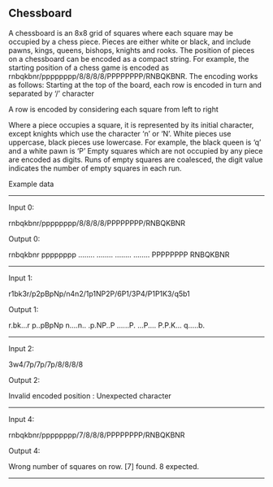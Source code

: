 ## Chessboard

A chessboard is an 8x8 grid of squares where each square may be occupied by a chess piece. Pieces are either white or black, and include pawns, kings, queens, bishops, knights and rooks. The position of pieces on a chessboard can be encoded as a compact string. For example, the starting position of a chess game is encoded as rnbqkbnr/pppppppp/8/8/8/8/PPPPPPPP/RNBQKBNR. The encoding works as follows:
Starting at the top of the board, each row is encoded in turn and separated by ‘/’ character

A row is encoded by considering each square from left to right

Where a piece occupies a square, it is represented by its initial character, except knights which use the character ‘n’ or ‘N’. White pieces use uppercase, black pieces use lowercase. For example, the black queen is ‘q’ and a white pawn is ‘P’
Empty squares which are not occupied by any piece are encoded as digits. Runs of empty squares are coalesced, the digit value indicates the number of empty squares in each run.

Example data

---

Input 0:

rnbqkbnr/pppppppp/8/8/8/8/PPPPPPPP/RNBQKBNR

Output 0:

rnbqkbnr
pppppppp
........
........
........
........
PPPPPPPP
RNBQKBNR

---

Input 1:

r1bk3r/p2pBpNp/n4n2/1p1NP2P/6P1/3P4/P1P1K3/q5b1

Output 1:

r.bk...r
p..pBpNp
n....n..
.p.NP..P
......P.
...P....
P.P.K...
q.....b.

---

Input 2:

3w4/7p/7p/7p/8/8/8/8

Output 2:

Invalid encoded position : Unexpected character

---

Input 4:

rnbqkbnr/pppppppp/7/8/8/8/PPPPPPPP/RNBQKBNR

Output 4:

Wrong number of squares on row. [7] found. 8 expected.

---